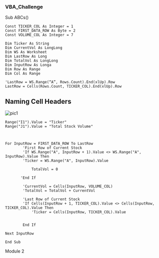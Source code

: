 ### VBA_Challenge


Sub ABCs()

    Const TICKER_COL As Integer = 1
    Const FIRST_DATA_ROW As Byte = 2
    Const VOLUME_COL As Integer = 7
    
    Dim Ticker As String
    Dim CurrentVol As LongLong
    Dim WS As Worksheet
    Dim LastRow As Long
    Dim TotalVol As LongLong
    Dim InputRow As Longa
    Dim Row As Range
    Dim Col As Range
    
    'LastRow = WS.Range(“A”, Rows.Count).End(xlUp).Row
    LastRow = Cells(Rows.Count, TICKER_COL).End(xlUp).Row
   
   ## Naming Cell Headers
   
  ![pic1](https://user-images.githubusercontent.com/120298970/211468436-26c85acf-e3da-4e28-bef7-8c9749459bf2.png)
    
    Range("I1").Value = "Ticker"
    Range("J1").Value = "Total Stock Volume"
    
    
    
    For InputRow = FIRST_DATA_ROW To LastRow
            'First Row of Current Stock
            'If WS.Range("A", InputRow + 1).Value <> WS.Range("A", InputRow).Value Then
            'Ticker = WS.Range("A", InputRow).Value
            
                TotalVol = 0
            
           'End If
            
            'CurrentVol = Cells(InputRow, VOLUME_COL)
            'TotalVol = TotalVol + CurrentVol
            
            'Last Row of Current Stock
            'If Cells(InputRow + 1, TICKER_COL).Value <> Cells(InputRow, TICKER_COL).Value Then
                'Ticker = Cells(InputRow, TICKER_COL).Value
    
            
            End If
    
    Next InputRow
    
    End Sub
Module 2
